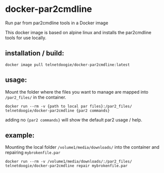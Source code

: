 # docker-par2cmdline
Run par from par2cmdline tools in a Docker image

This docker image is based on alpine linux and installs the par2cmdline tools for use locally.

## installation / build:
```
docker image pull telnetdoogie/docker-par2cmdline:latest
```

## usage:
Mount the folder where the files you want to manage are mapped into `/par2_files/` in the container.
```
docker run --rm -v {path to local par files}:/par2_files/ telnetdoogie/docker-par2cmdline {par2 commands}
```
adding no `{par2 commands}` will show the default par2 usage / help.

## example:
Mounting the local folder `/volume1/media/downloads/` into the container and repairing `mybrokenfile.par`
```
docker run --rm -v /volume1/media/downloads/:/par2_files/ telnetdoogie/docker-par2cmdline repair mybrokenfile.par
```
